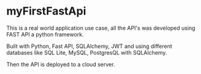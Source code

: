 # myFirstFastApi

This is a real world application use case, all the API's was developed using FAST API a python framework.

Built with Python, Fast API, SQLAlchemy, JWT and using different databases like SQL Lite, MySQL, PostgresQL with SQLAlchemy. 

Then the API is deployed to a cloud server.

